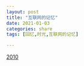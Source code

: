 ```yaml
---
layout: post
title: "互联网的记忆"
date: 2021-01-03
categories: share
tags: [回忆,时光,互联网的记忆]

---
```


[2010](https://xrp001.github.io/archives/2010.mht)
